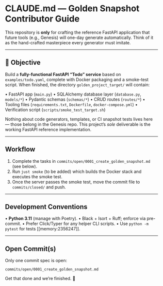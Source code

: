 # CLAUDE.md — Golden Snapshot Contributor Guide

This repository is **only** for crafting the reference FastAPI application that future tools (e.g., Genesis) will one-day generate automatically.  Think of it as the hand-crafted masterpiece every generator must imitate.

---
## 🎯 Objective
Build a **fully-functional FastAPI “Todo” service** based on `examples/todo.yaml`, complete with Docker packaging and a smoke-test script.  When finished, the directory `golden_project_target/` will contain:

• FastAPI app (`main.py`)
• SQLAlchemy database layer (`database.py`, `models/*`)
• Pydantic schemas (`schemas/*`)
• CRUD routes (`routes/*`)
• Tooling files (`requirements.txt`, `Dockerfile`, `docker-compose.yml`)
• Verification script (`scripts/smoke_test_target.sh`)

Nothing about code generators, templates, or CI snapshot tests lives here — those belong in the Genesis repo.  This project’s *sole* deliverable is the working FastAPI reference implementation.

---
## Workflow
1. Complete the tasks in `commits/open/0001_create_golden_snapshot.md` (see below).
2. Run `just smoke` (to be added) which builds the Docker stack and executes the smoke test.
3. Once the server passes the smoke test, move the commit file to `commits/closed/` and push.

---
## Development Conventions
• **Python 3.11** (manage with Poetry).
• Black + Isort + Ruff; enforce via pre-commit.
• Prefer Click/Typer for any helper CLI scripts.
• Use `python -m pytest` for tests [[memory:2356247]].

---
## Open Commit(s)
Only one commit spec is open:

```
commits/open/0001_create_golden_snapshot.md
```

Get that done and we’re finished. 🎉

